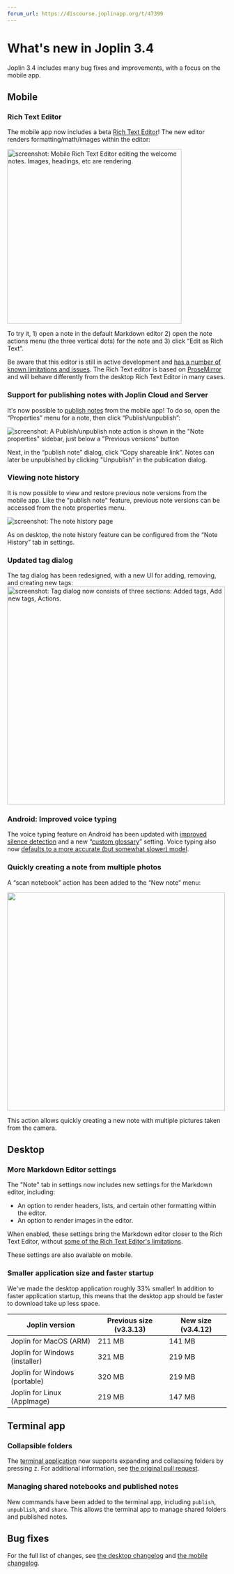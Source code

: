 ```yaml
---
forum_url: https://discourse.joplinapp.org/t/47399
---
```


# What's new in Joplin 3.4

Joplin 3.4 includes many bug fixes and improvements, with a focus on the mobile app.

## Mobile

### Rich Text Editor

The mobile app now includes a beta [Rich Text Editor](https://joplinapp.org/help/apps/rich_text_editor)! The new editor renders formatting/math/images within the editor:


<img src="https://raw.githubusercontent.com/laurent22/joplin/dev/Assets/WebsiteAssets/images/news/20250922-mobile-rte.png" width="400" alt="screenshot: Mobile Rich Text Editor editing the welcome notes. Images, headings, etc are rendering."/>

To try it, 1) open a note in the default Markdown editor 2) open the note actions menu (the three vertical dots) for the note and 3) click “Edit as Rich Text”.

Be aware that this editor is still in active development and [has a number of known limitations and issues](https://github.com/laurent22/joplin/issues/12840). The Rich Text editor is based on [ProseMirror](https://prosemirror.net/) and will behave differently from the desktop Rich Text Editor in many cases.


### Support for publishing notes with Joplin Cloud and Server

It's now possible to [publish notes](https://joplinapp.org/help/apps/publish_note) from the mobile app! To do so, open the “Properties” menu for a note, then click “Publish/unpublish”:

![screenshot: A Publish/unpublish note action is shown in the "Note properties" sidebar, just below a "Previous versions" button](https://raw.githubusercontent.com/laurent22/joplin/dev/Assets/WebsiteAssets/images/news/20250922-publish-notes.png)

Next, in the “publish note” dialog, click “Copy shareable link”. Notes can later be unpublished by clicking "Unpublish" in the publication dialog.

### Viewing note history

It is now possible to view and restore previous note versions from the mobile app. Like the "publish note" feature, previous note versions can be accessed from the note properties menu.

![screenshot: The note history page](https://raw.githubusercontent.com/laurent22/joplin/dev/Assets/WebsiteAssets/images/news/20250922-note-history.png)

As on desktop, the note history feature can be configured from the “Note History” tab in settings.

### Updated tag dialog

The tag dialog has been redesigned, with a new UI for adding, removing, and creating new tags:  
<img src="https://raw.githubusercontent.com/laurent22/joplin/dev/Assets/WebsiteAssets/images/news/20250922-tag-editor.png" width="500" alt="screenshot: Tag dialog now consists of three sections: Added tags, Add new tags, Actions."/>

### Android: Improved voice typing

The voice typing feature on Android has been updated with [improved silence detection](https://github.com/laurent22/joplin/pull/12404) and a new “[custom glossary](https://github.com/laurent22/joplin/pull/12370)” setting. Voice typing also now [defaults to a more accurate (but somewhat slower) model](https://github.com/laurent22/joplin/pull/12352).

### Quickly creating a note from multiple photos

A “scan notebook” action has been added to the “New note” menu:

<img src="https://raw.githubusercontent.com/laurent22/joplin/dev/Assets/WebsiteAssets/images/news/20250922-scan-notebook.png" width="500"/>

This action allows quickly creating a new note with multiple pictures taken from the camera.

## Desktop

### More Markdown Editor settings

The "Note" tab in settings now includes new settings for the Markdown editor, including:
- An option to render headers, lists, and certain other formatting within the editor.
- An option to render images in the editor.

When enabled, these settings bring the Markdown editor closer to the Rich Text Editor, without [some of the Rich Text Editor's limitations](https://joplinapp.org/help/apps/rich_text_editor).

These settings are also available on mobile.

### Smaller application size and faster startup

We've made the desktop application roughly 33% smaller! In addition to faster application startup, this means that the desktop app should be faster to download take up less space.

| Joplin version         | Previous size (v3.3.13) | New size (v3.4.12) |
|------------------------|-------------------------|----------------------|
| Joplin for MacOS (ARM)         | 211 MB          | 141 MB |
| Joplin for Windows (installer) | 321 MB          | 219 MB |
| Joplin for Windows (portable)  | 320 MB          | 219 MB |
| Joplin for Linux (AppImage)    | 219 MB          | 147 MB |


## Terminal app

### Collapsible folders

The [terminal application](https://joplinapp.org/help/apps/terminal/) now supports expanding and collapsing folders by pressing <kbd>z</kbd>. For additional information, see [the original pull request](https://github.com/laurent22/joplin/pull/12718).

### Managing shared notebooks and published notes

New commands have been added to the terminal app, including `publish`, `unpublish`, and `share`. This allows the terminal app to manage shared folders and published notes.

## Bug fixes

For the full list of changes, see [the desktop changelog](https://joplinapp.org/help/about/changelog/desktop/) and [the mobile changelog](https://joplinapp.org/help/about/changelog/android/).
